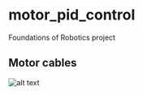# motor_pid_control
Foundations of Robotics project
## Motor cables
![alt text](https://github.com/parisChatz/motor_pid_control/cables.jpg?raw=true "cables")

